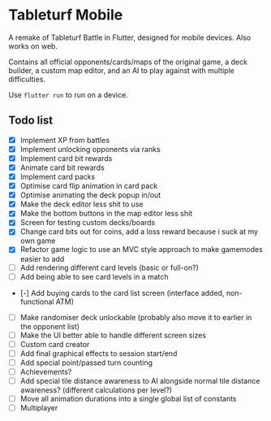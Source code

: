 # Tableturf Mobile

A remake of Tableturf Battle in Flutter, designed for mobile devices. Also works on web.

Contains all official opponents/cards/maps of the original game, a deck builder, a custom map editor, and an AI to play against with multiple difficulties.

Use `flutter run` to run on a device.

## Todo list

- [x] Implement XP from battles
- [x] Implement unlocking opponents via ranks
- [x] Implement card bit rewards
- [x] Animate card bit rewards
- [x] Implement card packs
- [x] Optimise card flip animation in card pack
- [x] Optimise animating the deck popup in/out
- [x] Make the deck editor less shit to use
- [x] Make the bottom buttons in the map editor less shit
- [x] Screen for testing custom decks/boards
- [x] Change card bits out for coins, add a loss reward because i suck at my own game
- [x] Refactor game logic to use an MVC style approach to make gamemodes easier to add
- [ ] Add rendering different card levels (basic or full-on?)
- [ ] Add being able to see card levels in a match
- [-] Add buying cards to the card list screen (interface added, non-functional ATM)
- [ ] Make randomiser deck unlockable (probably also move it to earlier in the opponent list)
- [ ] Make the UI better able to handle different screen sizes
- [ ] Custom card creator
- [ ] Add final graphical effects to session start/end
- [ ] Add special point/passed turn counting
- [ ] Achievements?
- [ ] Add special tile distance awareness to AI alongside normal tile distance awareness? (different calculations per level?)
- [ ] Move all animation durations into a single global list of constants
- [ ] Multiplayer

